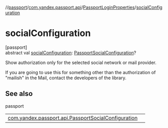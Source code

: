//[passport](../../../index.md)/[com.yandex.passport.api](../index.md)/[PassportLoginProperties](index.md)/[socialConfiguration](social-configuration.md)

# socialConfiguration

[passport]\
abstract val [socialConfiguration](social-configuration.md): [PassportSocialConfiguration](../-passport-social-configuration/index.md)?

Show authorization only for the selected social network or mail provider.

If you are going to use this for something other than the authorization of &quot;mailish&quot; in the Mail, contact the developers of the library.

## See also

passport

| | |
|---|---|
| [com.yandex.passport.api.PassportSocialConfiguration](../-passport-social-configuration/index.md) |  |
